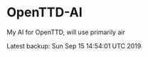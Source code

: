 # OpenTTD-AI
My AI for OpenTTD, will use primarily air

Latest backup: Sun Sep 15 14:54:01 UTC 2019
